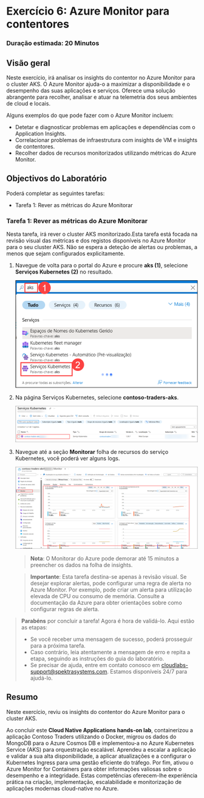 # Exercício 6: Azure Monitor para contentores

### Duração estimada: 20 Minutos

## Visão geral

Neste exercício, irá analisar os insights do contentor no Azure Monitor para o cluster AKS. O Azure Monitor ajuda-o a maximizar a disponibilidade e o desempenho das suas aplicações e serviços. Oferece uma solução abrangente para recolher, analisar e atuar na telemetria dos seus ambientes de cloud e locais.

Alguns exemplos do que pode fazer com o Azure Monitor incluem:

- Detetar e diagnosticar problemas em aplicações e dependências com o Application Insights.
- Correlacionar problemas de infraestrutura com insights de VM e insights de contentores.
- Recolher dados de recursos monitorizados utilizando métricas do Azure Monitor.

## Objectivos do Laboratório

Poderá completar as seguintes tarefas:

- Tarefa 1: Rever as métricas do Azure Monitorar

### Tarefa 1: Rever as métricas do Azure Monitorar

Nesta tarefa, irá rever o cluster AKS monitorizado.Esta tarefa está focada na revisão visual das métricas e dos registos disponíveis no Azure Monitor para o seu cluster AKS. Não se espera a deteção de alertas ou problemas, a menos que sejam configurados explicitamente.

1. Navegue de volta para o portal do Azure e procure **aks (1)**, selecione **Serviços Kubernetes (2)** no resultado.

    ![Na caixa de diálogo de edição YAML, é introduzido 2 no número de réplicas pretendido.](../media/E6T1S1-0808.png "Definir réplicas para 2")

1. Na página Serviços Kubernetes, selecione **contoso-traders-aks<inject key="DeploymentID" enableCopy="false"/>**.

    ![Na caixa de diálogo de edição YAML, é introduzido 2 no número de réplicas pretendido.](../media/cn92.png "Definir réplicas para 2")
   
1. Navegue até a seção **Monitorar** folha de recursos do serviço Kubernetes, você poderá ver alguns logs.
   
    ![](../media/cn93.png "Definir réplicas para 2")

    > **Nota**: O Monitorar do Azure pode demorar até 15 minutos a preencher os dados na folha de insights.
    
    > **Importante**: Esta tarefa destina-se apenas à revisão visual. Se desejar explorar alertas, pode configurar uma regra de alerta no Azure Monitor. Por exemplo, pode criar um alerta para utilização elevada de CPU ou consumo de memória. Consulte a documentação da Azure para obter orientações sobre como configurar regras de alerta.


> **Parabéns** por concluir a tarefa! Agora é hora de validá-lo. Aqui estão as etapas:
> - Se você receber uma mensagem de sucesso, poderá prosseguir para a próxima tarefa.
> - Caso contrário, leia atentamente a mensagem de erro e repita a etapa, seguindo as instruções do guia do laboratório.
> - Se precisar de ajuda, entre em contato conosco em cloudlabs-support@spektrasystems.com. Estamos disponíveis 24/7 para ajudá-lo.    

<validation step="ba51688d-c5b8-43c8-811c-e78e9a5539ce" />    

## Resumo

Neste exercício, reviu os insights do contentor do Azure Monitor para o cluster AKS.

Ao concluir este **Cloud Native Applications hands-on lab**, containerizou a aplicação Contoso Traders utilizando o Docker, migrou os dados do MongoDB para o Azure Cosmos DB e implementou-a no Azure Kubernetes Service (AKS) para orquestração escalável. Aprendeu a escalar a aplicação e validar a sua alta disponibilidade, a aplicar atualizações e a configurar o Kubernetes Ingress para uma gestão eficiente do tráfego. Por fim, ativou o Azure Monitor for Containers para obter informações valiosas sobre o desempenho e a integridade. Estas competências oferecem-lhe experiência prática na criação, implementação, escalabilidade e monitorização de aplicações modernas cloud-native no Azure.
